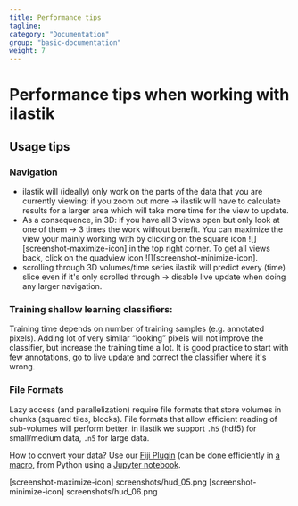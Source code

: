 ```yaml
---
title: Performance tips
tagline:
category: "Documentation"
group: "basic-documentation"
weight: 7
---
```


# Performance tips when working with ilastik

## Usage tips

### Navigation

* ilastik will (ideally) only work on the parts of the data that you are currently viewing:
  if you zoom out more → ilastik will have to calculate results for a larger area which will take more time for the view to update.
* As a consequence, in 3D: if you have all 3 views open but only look at one of them → 3 times the work without benefit.
  You can maximize the view your mainly working with by clicking on the square icon ![][screenshot-maximize-icon] in the top right corner.
  To get all views back, click on the quadview icon ![][screenshot-minimize-icon].
* scrolling through 3D volumes/time series ilastik will predict every (time) slice even if it's only scrolled through
  → disable live update when doing any larger navigation.

### Training shallow learning classifiers:

Training time depends on number of training samples (e.g. annotated pixels).
Adding lot of very similar “looking” pixels will not improve the classifier, but increase the training time a lot.
It is good practice to start with few annotations, go to live update and correct the classifier where it's wrong.

### File Formats

Lazy access (and parallelization) require file formats that store volumes in chunks (squared tiles, blocks).
File formats that allow efficient reading of sub-volumes will perform better.
in ilastik we support `.h5` (hdf5) for small/medium data, `.n5` for large data.

How to convert your data?
Use our [Fiji Plugin][fiji-plugin] (can be done efficiently in [a macro][fiji-h5-conv], from Python using a [Jupyter notebook][jupyter-h5-conv].


[fiji-h5-conv]: https://github.com/ilastik/ilastik4ij/blob/main/examples/convert_tiff_to_ilastik_h5.ijm
[fiji-plugin]: https://github.com/ilastik/ilastik4ij#ilastik-imagej-modules
[jupyter-h5-conv]: https://github.com/ilastik/ilastik/blob/main/notebooks/h5convert/convert_to_h5.ipynb
[screenshot-maximize-icon] screenshots/hud_05.png
[screenshot-minimize-icon] screenshots/hud_06.png


